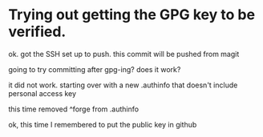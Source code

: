 # Trying out getting the GPG key to be verified.

ok. got the SSH set up to push. this commit will be pushed from magit

going to try committing after gpg-ing? does it work?

it did not work. starting over with a new .authinfo that doesn't include personal access key

this time removed ^forge from .authinfo

ok, this time I remembered to put the public key in github
